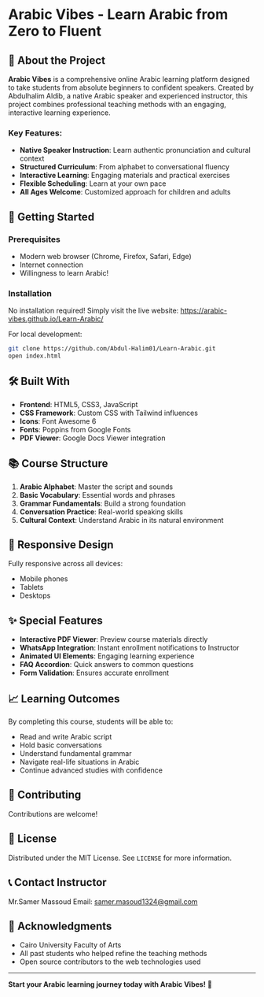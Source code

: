 # Arabic Vibes - Learn Arabic from Zero to Fluent

## 🌟 About the Project

**Arabic Vibes** is a comprehensive online Arabic learning platform designed to take students from absolute beginners to confident speakers. Created by Abdulhalim Aldib, a native Arabic speaker and experienced instructor, this project combines professional teaching methods with an engaging, interactive learning experience.

### Key Features:
- **Native Speaker Instruction**: Learn authentic pronunciation and cultural context
- **Structured Curriculum**: From alphabet to conversational fluency
- **Interactive Learning**: Engaging materials and practical exercises
- **Flexible Scheduling**: Learn at your own pace
- **All Ages Welcome**: Customized approach for children and adults

## 🚀 Getting Started

### Prerequisites
- Modern web browser (Chrome, Firefox, Safari, Edge)
- Internet connection
- Willingness to learn Arabic!

### Installation
No installation required! Simply visit the live website:
https://arabic-vibes.github.io/Learn-Arabic/


For local development:
```bash
git clone https://github.com/Abdul-Halim01/Learn-Arabic.git
open index.html
```

## 🛠️ Built With

- **Frontend**: HTML5, CSS3, JavaScript
- **CSS Framework**: Custom CSS with Tailwind influences
- **Icons**: Font Awesome 6
- **Fonts**: Poppins from Google Fonts
- **PDF Viewer**: Google Docs Viewer integration

## 📚 Course Structure

1. **Arabic Alphabet**: Master the script and sounds
2. **Basic Vocabulary**: Essential words and phrases
3. **Grammar Fundamentals**: Build a strong foundation
4. **Conversation Practice**: Real-world speaking skills
5. **Cultural Context**: Understand Arabic in its natural environment

## 📱 Responsive Design

Fully responsive across all devices:
- Mobile phones
- Tablets
- Desktops

## ✨ Special Features

- **Interactive PDF Viewer**: Preview course materials directly
- **WhatsApp Integration**: Instant enrollment notifications to Instructor
- **Animated UI Elements**: Engaging learning experience
- **FAQ Accordion**: Quick answers to common questions
- **Form Validation**: Ensures accurate enrollment

## 📈 Learning Outcomes

By completing this course, students will be able to:
- Read and write Arabic script
- Hold basic conversations
- Understand fundamental grammar
- Navigate real-life situations in Arabic
- Continue advanced studies with confidence

## 🤝 Contributing

Contributions are welcome!

## 📜 License

Distributed under the MIT License. See `LICENSE` for more information.

## 📞 Contact Instructor

Mr.Samer Massoud
Email: samer.masoud1324@gmail.com

## 🙏 Acknowledgments

- Cairo University Faculty of Arts
- All past students who helped refine the teaching methods
- Open source contributors to the web technologies used

---

**Start your Arabic learning journey today with Arabic Vibes!** 🎉
